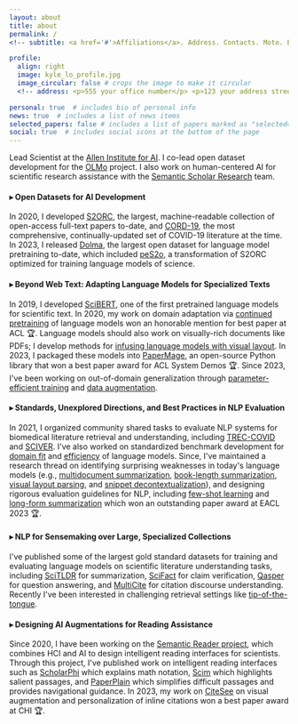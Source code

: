 ```yaml
---
layout: about
title: about
permalink: /
<!-- subtitle: <a href='#'>Affiliations</a>. Address. Contacts. Moto. Etc. -->

profile:
  align: right
  image: kyle_lo_profile.jpg
  image_circular: false # crops the image to make it circular
  <!-- address: <p>555 your office number</p> <p>123 your address street</p> <p>Your City, State 12345</p> -->

personal: true  # includes bio of personal info
news: true  # includes a list of news items
selected_papers: false # includes a list of papers marked as "selected={true}"
social: true  # includes social icons at the bottom of the page
---
```


Lead Scientist at the [Allen Institute for AI](https://allenai.org/). I co-lead open dataset development for the [OLMo](https://allenai.org/olmo) project. I also work on human-centered AI for scientific research assistance with the [Semantic Scholar Research](https://www.semanticscholar.org/research/research-team) team.

#### ▸ Open Datasets for AI Development
<!-- ##### ▸ Datasets for open science -->

<!-- I curate and release large-scale, high-quality datasets and corpora to support an open ecosystem for AI development. -->

In 2020, I developed [S2ORC](https://aclanthology.org/2020.acl-main.447), the largest, machine-readable collection of open-access full-text papers to-date, and [CORD-19](https://aclanthology.org/2020.nlpcovid19-acl.1/), the most comprehensive, continually-updated set of COVID-19 literature at the time.
In 2023, I released [Dolma](https://huggingface.co/datasets/allenai/dolma), the largest open dataset for language model pretraining to-date, which included [peS2o](https://huggingface.co/datasets/allenai/peS2o), a transformation of S2ORC optimized for training language models of science.

#### ▸ Beyond Web Text: Adapting Language Models for Specialized Texts

<!-- ##### ▸ Language models beyond web text -->

<!-- Can we adapt language models trained on broad web crawls to perform well on specialized texts, like scientific articles or legal documents? -->

In 2019, I developed [SciBERT](https://aclanthology.org/D19-1371), one of the first pretrained language models for scientific text. 
In 2020, my work on domain adaptation via [continued pretraining](https://aclanthology.org/2020.acl-main.740/) of language models won an honorable mention for best paper at ACL 🏆.
Language models should also work on visually-rich documents like PDFs; I develop methods for [infusing language models with visual layout](https://aclanthology.org/2022.tacl-1.22/).
In 2023, I packaged these models into [PaperMage](https://aclanthology.org/2023.emnlp-demo.45/), an open-source Python library that won a best paper award for ACL System Demos 🏆.
Since 2023, I've been working on out-of-domain generalization through [parameter-efficient training](https://arxiv.org/abs/2311.09765) and [data augmentation](https://arxiv.org/abs/2309.08541).


#### ▸ Standards, Unexplored Directions, and Best Practices in NLP Evaluation

In 2021, I organized community shared tasks to evaluate NLP systems for biomedical literature retrieval and understanding, including [TREC-COVID](https://www.ncbi.nlm.nih.gov/pmc/articles/PMC7239098/) and [SCIVER](https://aclanthology.org/2021.sdp-1.16/). I've also worked on standardized benchmark development for [domain fit](https://arxiv.org/abs/2312.10523) and [efficiency](https://arxiv.org/abs/2307.09701) of language models.
Since, I've maintained a research thread on identifying surprising weaknesses in today's language models (e.g., [multidocument summarization](https://aclanthology.org/2023.findings-emnlp.549/), [book-length summarization](https://arxiv.org/abs/2310.00785), [visual layout parsing](https://aclanthology.org/2023.findings-acl.844/), and [snippet decontextualization](https://aclanthology.org/2023.emnlp-main.193/)), and
designing rigorous evaluation guidelines for NLP, including [few-shot learning](https://openreview.net/forum?id=_WnGcwXLYOE) and [long-form summarization](https://aclanthology.org/2023.eacl-main.121/) which won an outstanding paper award at EACL 2023 🏆.


#### ▸ NLP for Sensemaking over Large, Specialized Collections

<!-- How can NLP systems help humans identify, organize, and summarize useful information in large document collections? -->

I've published some of the largest gold standard datasets for training and evaluating language models on scientific literature understanding tasks, including [SciTLDR](https://aclanthology.org/2020.findings-emnlp.428/) for summarization, [SciFact](https://aclanthology.org/2020.emnlp-main.609/) for claim verification, [Qasper](https://aclanthology.org/2021.naacl-main.365/) for question answering, and [MultiCite](https://aclanthology.org/2022.naacl-main.137/) for citation discourse understanding.
Recently I've been interested in challenging retrieval settings like [tip-of-the-tongue](https://aclanthology.org/2023.findings-emnlp.367/).


#### ▸ Designing AI Augmentations for Reading Assistance

<!-- Reading long, technical documents is hard, even for experienced scholars. How can AI assistance help? -->
 <!-- we make them more accessible by automatically transforming papers into dynamic web documents with helpful interactive features?  -->

Since 2020, I have been working on the [Semantic Reader project](https://arxiv.org/abs/2303.14334), which combines HCI and AI to design intelligent reading interfaces for scientists. 
Through this project, I've published work on intelligent reading interfaces such as [ScholarPhi](https://dl.acm.org/doi/10.1145/3411764.3445648) which explains math notation, [Scim](https://dl.acm.org/doi/abs/10.1145/3581641.3584034) which highlights salient passages, and [PaperPlain](https://dl.acm.org/doi/10.1145/3589955) which simplifies difficult passages and provides navigational guidance.
In 2023, my work on [CiteSee](https://dl.acm.org/doi/10.1145/3544548.3580847) on visual augmentation and personalization of inline citations won a best paper award at CHI 🏆.



<!-- I've also worked as a statistician / data scientist in Seattle and an applied probability researcher at [Academia Sinica](https://www.sinica.edu.tw/en) in Taiwan.  I graduated in 2015 with an MS in [Statistics from the University of Washington](https://www.stat.washington.edu/). -->

<!--  Write your biography here. Tell the world about yourself. Link to your favorite [subreddit](http://reddit.com). You can put a picture in, too. The code is already in, just name your picture `prof_pic.jpg` and put it in the `img/` folder. Put your address / P.O. box / other info right below your picture. You can also disable any these elements by editing `profile` property of the YAML header of your `_pages/about.md`. Edit `_bibliography/papers.bib` and Jekyll will render your [publications page](/al-folio/publications/) automatically. Link to your social media connections, too. This theme is set up to use [Font Awesome icons](http://fortawesome.github.io/Font-Awesome/) and [Academicons](https://jpswalsh.github.io/academicons/), like the ones below. Add your Facebook, Twitter, LinkedIn, Google Scholar, or just disable all of them. -->

